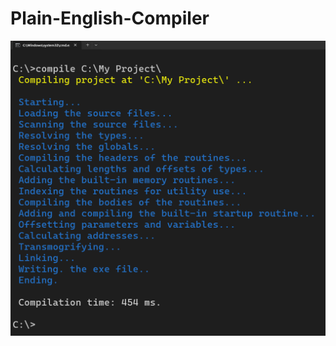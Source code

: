 # Plain-English-Compiler

[<img src="https://raw.githubusercontent.com/elenderg/Plain-English-Compiler/refs/heads/main/Compilation.png">](https://github.com/elenderg/Plain-English-Compiler/)
